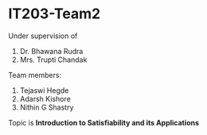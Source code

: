 # IT203-Team2

Under supervision of 
1. Dr. Bhawana Rudra
2. Mrs. Trupti Chandak

Team members:
1. Tejaswi Hegde
2. Adarsh Kishore
3. Nithin G Shastry

Topic is **Introduction to Satisfiability and its Applications**
